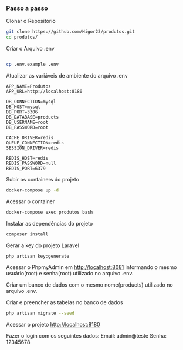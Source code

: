 
### Passo a passo
Clonar o Repositório
```sh
git clone https://github.com/Higor23/produtos.git
cd produtos/
```

Criar o Arquivo .env
```sh

cp .env.example .env
```

Atualizar as variáveis de ambiente do arquivo .env
```dosini
APP_NAME=Produtos
APP_URL=http://localhost:8180

DB_CONNECTION=mysql
DB_HOST=mysql
DB_PORT=3306
DB_DATABASE=products
DB_USERNAME=root
DB_PASSWORD=root

CACHE_DRIVER=redis
QUEUE_CONNECTION=redis
SESSION_DRIVER=redis

REDIS_HOST=redis
REDIS_PASSWORD=null
REDIS_PORT=6379
```

Subir os containers do projeto
```sh
docker-compose up -d
```

Acessar o container
```sh
docker-compose exec produtos bash
```

Instalar as dependências do projeto
```sh
composer install
```

Gerar a key do projeto Laravel
```sh
php artisan key:generate
```
Acessar o PhpmyAdmin em [http://localhost:8081](http://localhost:8081) informando o mesmo usuário(root) e senha(root) utilizado no arquivo .env.

Criar um banco de dados com o mesmo nome(products) utilizado no arquivo .env.

Criar e preencher as tabelas no banco de dados
```sh
php artisan migrate --seed
```

Acessar o projeto
[http://localhost:8180](http://localhost:8180)

Fazer o login com os seguintes dados:
Email: admin@teste
Senha: 12345678
